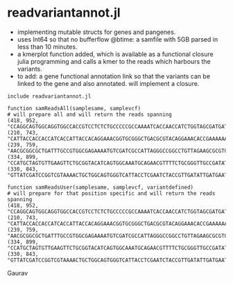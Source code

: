 # readvariantannot.jl

- implementing mutable structs for genes and pangenes. 
- uses Int64 so that no bufferflow @btime: a samfile with 5GB parsed in less than 10 minutes. 
- a kmerplot function added, which is available as a functional closure julia programming and calls a kmer to the reads which harbours the variants.
- to add: a gene functional annotation link so that the variants can be linked to the gene and also annotated. will implement a closure. 

```
include readvariantannot.jl

function samReadsAll(samplesame, samplevcf)
# will prepare all and will return the reads spanning 
(418, 952, "CCAGGCAGTGGCAGGTGGCCACCGTCCTCTCTGCCCCCGCCAAAATCACCAACCATCTGGTAGCGATGAT")
(210, 743, "CATTACCACCACCATCACCATTACCACAGGAAACGGTGCGGGCTGACGCGTACAGGAAACACCGAAAAAA")
(239, 759, "AACGCGGCGCTGATTTGCCGTGGCGAGAAAATGTCGATCGCCATTAGGGCCGGCCTGTTAGAAGCGCGTG")
(334, 899, "CCATGCTAGTGTTGAAGTTCTGCGGTACATCAGTGGCAAATGCAGAACGTTTTCTGCGGGTTGCCGATAT")
(330, 843, "GTTATCGATCCGGTCGTAAAACTGCTGGCAGTGGGTCATTACCTCGAATCTACCGTTGATATTGATGAAT")

function samReadsUser(samplesame, samplevcf, variantdefined)
# will prepare for that position specific and will return the reads spanning 
(418, 952, "CCAGGCAGTGGCAGGTGGCCACCGTCCTCTCTGCCCCCGCCAAAATCACCAACCATCTGGTAGCGATGAT")
(210, 743, "CATTACCACCACCATCACCATTACCACAGGAAACGGTGCGGGCTGACGCGTACAGGAAACACCGAAAAAA")
(239, 759, "AACGCGGCGCTGATTTGCCGTGGCGAGAAAATGTCGATCGCCATTAGGGCCGGCCTGTTAGAAGCGCGTG")
(334, 899, "CCATGCTAGTGTTGAAGTTCTGCGGTACATCAGTGGCAAATGCAGAACGTTTTCTGCGGGTTGCCGATAT")
(330, 843, "GTTATCGATCCGGTCGTAAAACTGCTGGCAGTGGGTCATTACCTCGAATCTACCGTTGATATTGATGAAT")
```

Gaurav
